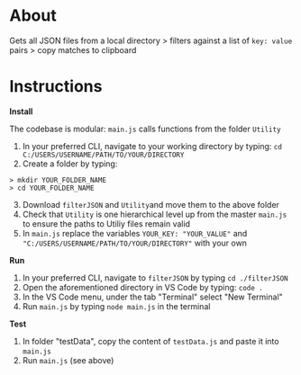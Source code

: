 # About

Gets all JSON files from a local directory > filters against a list of `key: value` pairs > copy matches to clipboard

# Instructions

**Install**

The codebase is modular: `main.js` calls functions from the folder `Utility`

1. In your preferred CLI, navigate to your working directory by typing: `cd C:/USERS/USERNAME/PATH/TO/YOUR/DIRECTORY`
2. Create a folder by typing:

```
> mkdir YOUR_FOLDER_NAME
> cd YOUR_FOLDER_NAME
```

3. Download `filterJSON` and `Utility`and move them to the above folder
4. Check that `Utility` is one hierarchical level up from the master `main.js` to ensure the paths to Utiliy files remain valid
5. In `main.js` replace the variables `YOUR_KEY: "YOUR_VALUE"` and `"C:/USERS/USERNAME/PATH/TO/YOUR/DIRECTORY"` with your own

**Run**

1. In your preferred CLI, navigate to `filterJSON` by typing `cd ./filterJSON`
2. Open the aforementioned directory in VS Code by typing: `code .`
3. In the VS Code menu, under the tab "Terminal" select "New Terminal"
4. Run `main.js` by typing `node main.js` in the terminal

**Test**

1. In folder "testData", copy the content of `testData.js` and paste it into `main.js`
2. Run `main.js` (see above)
